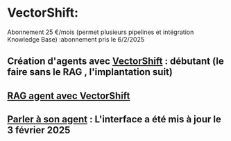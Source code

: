 # VectorShift: 
Abonnement 25 €/mois (permet plusieurs pipelines et intégration Knowledge Base) :abonnement pris le 6/2/2025
## Création d'agents avec [VectorShift](https://www.youtube.com/watch?v=7sgibmj_MBY) : débutant (le faire sans le RAG , l'implantation suit)
## [RAG agent avec VectorShift](https://www.youtube.com/watch?v=ieLdMih5_V0)
## [Parler à son agent](https://www.youtube.com/watch?v=7sgibmj_MBY)  : L'interface a été mis à jour le 3 février 2025

